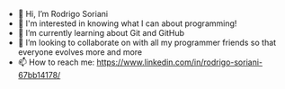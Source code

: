- 👋 Hi, I’m Rodrigo Soriani
- 👀 I'm interested in knowing what I can about programming!
- 🌱 I’m currently learning about Git and GitHub
- 💞️ I’m looking to collaborate on with all my programmer friends so that everyone evolves more and more
- 📫 How to reach me: https://www.linkedin.com/in/rodrigo-soriani-67bb14178/

<!---
RodrigoSoriani95/RodrigoSoriani95 is a ✨ special ✨ repository because its `README.md` (this file) appears on your GitHub profile.
You can click the Preview link to take a look at your changes.
--->

